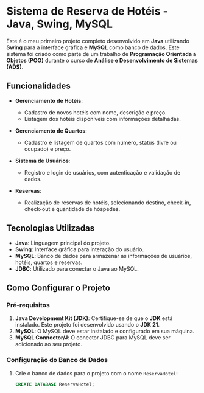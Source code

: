 


# Sistema de Reserva de Hotéis - Java, Swing, MySQL

Este é o meu primeiro projeto completo desenvolvido em **Java** utilizando **Swing** para a interface gráfica e **MySQL** como banco de dados. Este sistema foi criado como parte de um trabalho de **Programação Orientada a Objetos (POO)** durante o curso de **Análise e Desenvolvimento de Sistemas (ADS)**.

## Funcionalidades

- **Gerenciamento de Hotéis**: 
  - Cadastro de novos hotéis com nome, descrição e preço.
  - Listagem dos hotéis disponíveis com informações detalhadas.
  
- **Gerenciamento de Quartos**: 
  - Cadastro e listagem de quartos com número, status (livre ou ocupado) e preço.
  
- **Sistema de Usuários**: 
  - Registro e login de usuários, com autenticação e validação de dados.
  
- **Reservas**: 
  - Realização de reservas de hotéis, selecionando destino, check-in, check-out e quantidade de hóspedes.

## Tecnologias Utilizadas

- **Java**: Linguagem principal do projeto.
- **Swing**: Interface gráfica para interação do usuário.
- **MySQL**: Banco de dados para armazenar as informações de usuários, hotéis, quartos e reservas.
- **JDBC**: Utilizado para conectar o Java ao MySQL.

## Como Configurar o Projeto

### Pré-requisitos

1. **Java Development Kit (JDK)**: Certifique-se de que o **JDK** está instalado. Este projeto foi desenvolvido usando o **JDK 21**.
2. **MySQL**: O MySQL deve estar instalado e configurado em sua máquina.
3. **MySQL Connector/J**: O conector JDBC para MySQL deve ser adicionado ao seu projeto.

### Configuração do Banco de Dados

1. Crie o banco de dados para o projeto com o nome `ReservaHotel`:
   
   ```sql
   CREATE DATABASE ReservaHotel;
